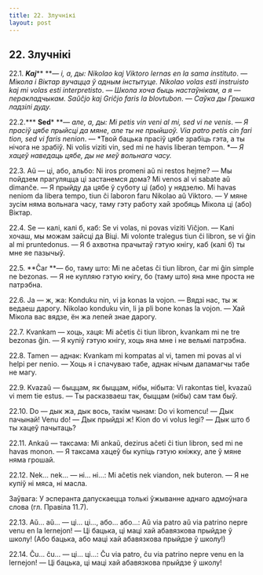```yaml
---
title: 22. Злучнікі
layout: post
---
```

## 22. Злучнікі

22.1. ***Kaj***** **— *і, а, ды: Nikolao kaj Viktoro lernas en la sama
instituto*. — *Мікола і Віктар вучацца ў адным інстытуце. Nikolao
volas esti instruisto kaj mi volas esti interpretisto*. — *Школа хоча
быць настаўнікам, а я* — *перакладчыкам. Saŭĉjo kaj Griĉjo faris la
blovtubon*. — *Саўка ды Грышка ладзілі дуду.*

22.2.*** ****Sed***** **— *але, а, ды: Mi petis vin veni al mi, sed vi
ne venis*. — *Я прасіў цябе прыйсці да мяне, але ты не прыйшоў. Via
patro petis cin fari tion, sed vi faris nenion*. — *Твой бацька прасіў
цябе зрабіць гэта, а ты нічога не зрабіў. Ni volis viziti vin, sed mi
ne havis liberan tempon. *— *Я хацеў наведаць цябе, ды не меў вольнага
часу.*

22.3. Aŭ — ці, або, альбо: Ni iros promeni aŭ ni restos hejme? — Мы
пойдзем прагуляцца ці застанемся дома? Mi venos al vi sabate aŭ
dimanĉe. — Я прыйду да цябе ў суботу ці (або) у нядзелю. Mi havas
neniom da libera tempo, tiun ĉi laboron faru Nikolao aŭ Viktoro. — У
мяне зусім няма вольнага часу, таму гэту работу хай зробяць Мікола
ці (або) Віктар.

22.4. Se — калі, калі б, каб: Se vi volas, ni povas viziti Viĉjon. —
Калі хочаш, мы можам зайсці да Віці. Mi volonte tralegus tiun ĉi
libron, se vi ĝin al mi pruntedonus. — Я б ахвотна прачытаў гэтую
кнігу, каб (калі б) ты мне яе пазычыў.

22.5. **Ĉar **— бо, таму што: Mi ne aĉetas ĉi tiun libron, ĉar mi ĝin
simple ne bezonas. — Я не купляю гэтую кнігу, бо (таму што) яна мне
проста не патрэбна.

22.6. Ja — ж, жа: Konduku nin, vi ja konas la vojon. — Вядзі нас, ты ж
ведаеш дарогу. Nikolao konduku vin, li ja pli bone konas la vojon. —
Хай Мікола вас вядзе, ён жа лепей знае дарогу.

22.7. Kvankam — хоць, хаця: Mi aĉetis ĉi tiun libron, kvankam mi ne
tre bezonas ĝin. — Я купіў гэтую кнігу, хоць яна мне і не вельмі
патрэбна.

22.8. Tamen — аднак: Kvankam mi kompatas al vi, tamen mi povas al vi
helpi per nenio. — Хоць я і спачуваю табе, аднак нічым дапамагчы табе
не магу.

22.9. Kvazaŭ — быццам, як быццам, нібы, нібыта: Vi rakontas tiel,
kvazaŭ vi mem tie estus. — Ты расказваеш так, быццам (нібы) сам там
быў.

22.10. Do — дык жа, дык вось, такім чынам: Do vi komencu! — Дык
пачынай! Venu do! — Дык прыйдзі ж! Kion do vi volus legi? —
Дык што б ты хацеў пачытаць?

22.11. Ankaŭ — таксама: Mi ankaŭ, dezirus aĉeti ĉi tiun libron, sed mi
ne havas monon. — Я таксама хацеў бы купіць гэтую кніжку, але ў мяне
няма грошай.

22.12. Nek... nek... — ні... ні...: Mi aĉetis nek viandon, nek
buteron. — Я не купіў ні мяса, ні масла.

Заўвага: У эсперанта дапускаецца толькі ўжыванне аднаго адмоўнага
слова (гл. Правіла 11.7).

22.13. Aŭ... aŭ... — ці... ці..., або... або...: Aŭ via patro aŭ via
patrino nepre venu en la lernejon! — Ці бацька, ці маці хай
абавязкова прыйдзе ў школу! (Або бацька, або маці хай
абавязкова прыйдзе ў школу!)

22.14. Ĉu... ĉu... — ці... ці...: Ĉu via patro, ĉu via patrino nepre
venu en la lernejon! — Ці бацька, ці маці хай абавязкова прыйдзе ў
школу!

